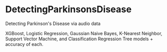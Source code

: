 # DetectingParkinsonsDisease
Detecting Parkinson's Disease via audio data



XGBoost, Logistic Regression, Gaussian Naive Bayes, K-Nearest Neighbor, Support Vector Machine, and Classification Regression Tree models + accuracy of each.
